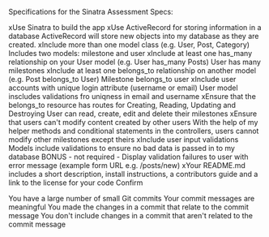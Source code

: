 Specifications for the Sinatra Assessment
Specs:

 xUse Sinatra to build the app
 xUse ActiveRecord for storing information in a database
 ActiveRecord will store new objects into my database as they are created.
 xInclude more than one model class (e.g. User, Post, Category)
 Includes two models: milestone and user
 xInclude at least one has_many relationship on your User model (e.g. User has_many Posts)
 User has many milestones
 xInclude at least one belongs_to relationship on another model (e.g. Post belongs_to User)
 Milestone belongs_to user
 xInclude user accounts with unique login attribute (username or email)
 User model inscludes validations fro uniqness in email and username 
 xEnsure that the belongs_to resource has routes for Creating, Reading, Updating and Destroying
 User can read, create, edit and delete their milestones
 xEnsure that users can't modify content created by other users
 With the help of my helper methods and conditional statements in the controllers, users cannot modify other milestones except theirs 
 xInclude user input validations
 Models include validations to ensure no bad data is passed in to my database
 BONUS - not required - Display validation failures to user with error message (example form URL e.g. /posts/new)
 xYour README.md includes a short description, install instructions, a contributors guide and a link to the license for your code
Confirm

 You have a large number of small Git commits
 Your commit messages are meaningful
 You made the changes in a commit that relate to the commit message
 You don't include changes in a commit that aren't related to the commit message